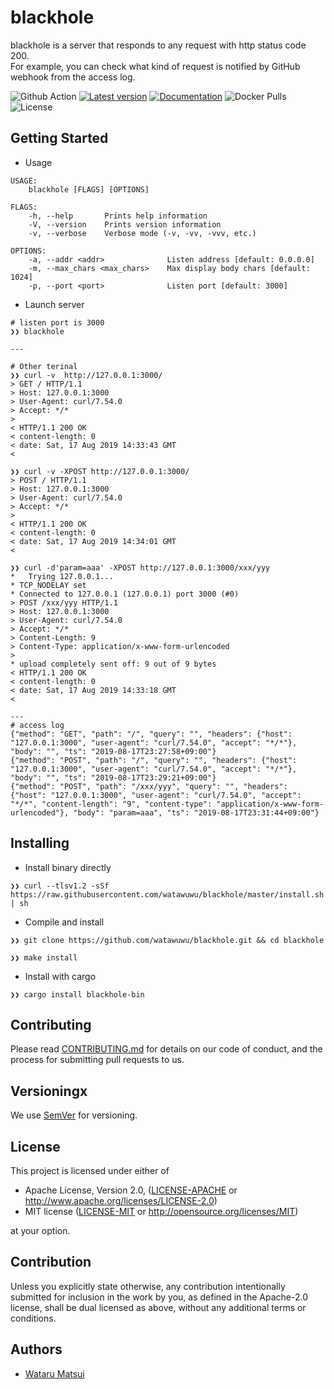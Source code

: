 # blackhole

blackhole is a server that responds to any request with http status code 200.  
For example, you can check what kind of request is notified by GitHub webhook from the access log.

![Github Action](https://github.com/watawuwu/blackhole/workflows/Test/badge.svg?branch=master) 
[![Latest version](https://img.shields.io/crates/v/blackhole-bin.svg)](https://crates.io/crates/blackhole-bin)
[![Documentation](https://docs.rs/blackhole-bin/badge.svg)](https://docs.rs/crate/blackhole-bin)
![Docker Pulls](https://img.shields.io/docker/pulls/watawuwu/blackhole)
![License](https://img.shields.io/crates/l/blackhole-bin.svg)


## Getting Started

- Usage

```
USAGE:
    blackhole [FLAGS] [OPTIONS]

FLAGS:
    -h, --help       Prints help information
    -V, --version    Prints version information
    -v, --verbose    Verbose mode (-v, -vv, -vvv, etc.)

OPTIONS:
    -a, --addr <addr>              Listen address [default: 0.0.0.0]
    -m, --max_chars <max_chars>    Max display body chars [default: 1024]
    -p, --port <port>              Listen port [default: 3000]
```

- Launch server

```
# listen port is 3000
❯❯ blackhole

---

# Other terinal
❯❯ curl -v  http://127.0.0.1:3000/
> GET / HTTP/1.1
> Host: 127.0.0.1:3000
> User-Agent: curl/7.54.0
> Accept: */*
>
< HTTP/1.1 200 OK
< content-length: 0
< date: Sat, 17 Aug 2019 14:33:43 GMT
<

❯❯ curl -v -XPOST http://127.0.0.1:3000/
> POST / HTTP/1.1
> Host: 127.0.0.1:3000
> User-Agent: curl/7.54.0
> Accept: */*
>
< HTTP/1.1 200 OK
< content-length: 0
< date: Sat, 17 Aug 2019 14:34:01 GMT
<

❯❯ curl -d'param=aaa' -XPOST http://127.0.0.1:3000/xxx/yyy
*   Trying 127.0.0.1...
* TCP_NODELAY set
* Connected to 127.0.0.1 (127.0.0.1) port 3000 (#0)
> POST /xxx/yyy HTTP/1.1
> Host: 127.0.0.1:3000
> User-Agent: curl/7.54.0
> Accept: */*
> Content-Length: 9
> Content-Type: application/x-www-form-urlencoded
>
* upload completely sent off: 9 out of 9 bytes
< HTTP/1.1 200 OK
< content-length: 0
< date: Sat, 17 Aug 2019 14:33:18 GMT
<

---
# access log
{"method": "GET", "path": "/", "query": "", "headers": {"host": "127.0.0.1:3000", "user-agent": "curl/7.54.0", "accept": "*/*"}, "body": "", "ts": "2019-08-17T23:27:58+09:00"}
{"method": "POST", "path": "/", "query": "", "headers": {"host": "127.0.0.1:3000", "user-agent": "curl/7.54.0", "accept": "*/*"}, "body": "", "ts": "2019-08-17T23:29:21+09:00"}
{"method": "POST", "path": "/xxx/yyy", "query": "", "headers": {"host": "127.0.0.1:3000", "user-agent": "curl/7.54.0", "accept": "*/*", "content-length": "9", "content-type": "application/x-www-form-urlencoded"}, "body": "param=aaa", "ts": "2019-08-17T23:31:44+09:00"}
```

## Installing

- Install binary directly

```
❯❯ curl --tlsv1.2 -sSf https://raw.githubusercontent.com/watawuwu/blackhole/master/install.sh | sh
```

- Compile and install

```
❯❯ git clone https://github.com/watawuwu/blackhole.git && cd blackhole

❯❯ make install
```

- Install with cargo

```
❯❯ cargo install blackhole-bin
```

## Contributing

Please read [CONTRIBUTING.md](https://gist.github.com/PurpleBooth/b24679402957c63ec426) for details on our code of conduct, and the process for submitting pull requests to us.

## Versioningx

We use [SemVer](http://semver.org/) for versioning.

## License
This project is licensed under either of

- Apache License, Version 2.0, ([LICENSE-APACHE](LICENSE-APACHE) or http://www.apache.org/licenses/LICENSE-2.0)
- MIT license ([LICENSE-MIT](LICENSE-MIT) or http://opensource.org/licenses/MIT)

at your option.

## Contribution

Unless you explicitly state otherwise, any contribution intentionally submitted for inclusion in the work by you, as defined in the Apache-2.0 license, shall be dual licensed as above, without any additional terms or conditions.

## Authors

* [Wataru Matsui](watawuwu@3bi.tech)
